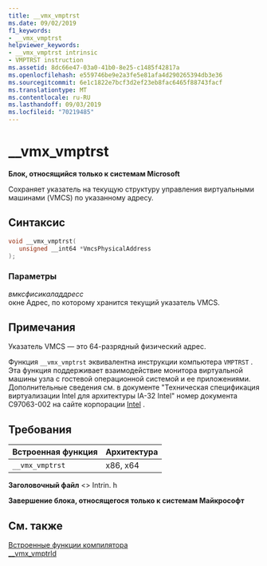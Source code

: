 ```yaml
---
title: __vmx_vmptrst
ms.date: 09/02/2019
f1_keywords:
- __vmx_vmptrst
helpviewer_keywords:
- __vmx_vmptrst intrinsic
- VMPTRST instruction
ms.assetid: 8dc66e47-03a0-41b0-8e25-c1485f42817a
ms.openlocfilehash: e559746be9e2a3fe5e81afa4d290265394db3e36
ms.sourcegitcommit: 6e1c1822e7bcf3d2ef23eb8fac6465f88743facf
ms.translationtype: MT
ms.contentlocale: ru-RU
ms.lasthandoff: 09/03/2019
ms.locfileid: "70219485"
---
```

# <a name="__vmx_vmptrst"></a>__vmx_vmptrst

**Блок, относящийся только к системам Microsoft**

Сохраняет указатель на текущую структуру управления виртуальными машинами (VMCS) по указанному адресу.

## <a name="syntax"></a>Синтаксис

```C
void __vmx_vmptrst(
   unsigned __int64 *VmcsPhysicalAddress
);
```

### <a name="parameters"></a>Параметры

*вмксфисикаладдресс*\
окне Адрес, по которому хранится текущий указатель VMCS.

## <a name="remarks"></a>Примечания

Указатель VMCS — это 64-разрядный физический адрес.

Функция `__vmx_vmptrst` эквивалентна инструкции компьютера `VMPTRST` . Эта функция поддерживает взаимодействие монитора виртуальной машины узла с гостевой операционной системой и ее приложениями. Дополнительные сведения см. в документе "Техническая спецификация виртуализации Intel для архитектуры IA-32 Intel" номер документа C97063-002 на сайте корпорации [Intel](https://software.intel.com/articles/intel-sdm) .

## <a name="requirements"></a>Требования

|Встроенная функция|Архитектура|
|---------------|------------------|
|`__vmx_vmptrst`|x86, x64|

**Заголовочный файл** \<> Intrin. h

**Завершение блока, относящегося только к системам Майкрософт**

## <a name="see-also"></a>См. также

[Встроенные функции компилятора](../intrinsics/compiler-intrinsics.md)\
[__vmx_vmptrld](../intrinsics/vmx-vmptrld.md)
